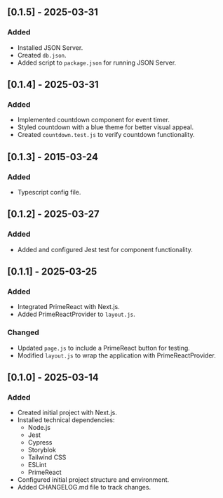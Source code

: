 ## [0.1.5] - 2025-03-31  
### Added  
- Installed JSON Server.  
- Created `db.json`.  
- Added script to `package.json` for running JSON Server. 

## [0.1.4] - 2025-03-31  
### Added  
- Implemented countdown component for event timer.  
- Styled countdown with a blue theme for better visual appeal.  
- Created `countdown.test.js` to verify countdown functionality.  

## [0.1.3] - 2015-03-24 
### Added 
- Typescript config file.

## [0.1.2] - 2025-03-27
### Added
- Added and configured Jest test for component functionality.

## [0.1.1] - 2025-03-25
### Added
- Integrated PrimeReact with Next.js.
- Added PrimeReactProvider to `layout.js`.

### Changed
- Updated `page.js` to include a PrimeReact button for testing.
- Modified `layout.js` to wrap the application with PrimeReactProvider.

## [0.1.0] - 2025-03-14
### Added
- Created initial project with Next.js.
- Installed technical dependencies:
  - Node.js
  - Jest
  - Cypress
  - Storyblok
  - Tailwind CSS 
  - ESLint
  - PrimeReact
- Configured initial project structure and environment.
- Added CHANGELOG.md file to track changes.